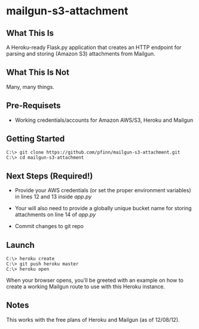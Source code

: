 mailgun-s3-attachment
=====================

## What This Is
A Heroku-ready Flask.py application that creates an HTTP endpoint for parsing and storing (Amazon S3) attachments from Mailgun.

## What This Is Not
Many, many things.

## Pre-Requisets
* Working credentials/accounts for Amazon AWS/S3, Heroku and Mailgun

## Getting Started
    C:\> git clone https://github.com/pfinn/mailgun-s3-attachment.git
    C:\> cd mailgun-s3-attachment

## Next Steps (Required!)
* Provide your AWS credentials (or set the proper environment variables) in lines 12 and 13 inside *app.py*

* Your will also need to provide a globally unique bucket name for storing attachments on line 14 of *app.py*

* Commit changes to git repo
## Launch
    C:\> heroku create
    C:\> git push heroku master
    C:\> heroku open

When your browser opens, you'll be greeted with an example on how to create a working Mailgun route to use with this Heroku instance.

## Notes
This works with the free plans of Heroku and Mailgun (as of 12/08/12).